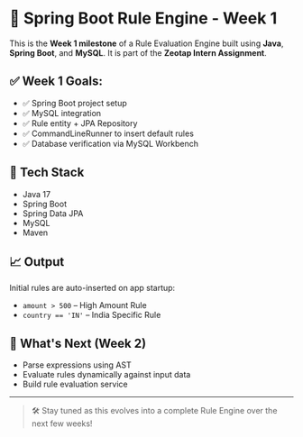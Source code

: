 # 🧠 Spring Boot Rule Engine - Week 1 

This is the **Week 1 milestone** of a Rule Evaluation Engine built using **Java**, **Spring Boot**, and **MySQL**. It is part of the **Zeotap Intern Assignment**.

## ✅ Week 1 Goals:
- ✅ Spring Boot project setup
- ✅ MySQL integration
- ✅ Rule entity + JPA Repository
- ✅ CommandLineRunner to insert default rules
- ✅ Database verification via MySQL Workbench

## 📂 Tech Stack
- Java 17
- Spring Boot
- Spring Data JPA
- MySQL
- Maven

## 📈 Output
Initial rules are auto-inserted on app startup:
- `amount > 500` – High Amount Rule
- `country == 'IN'` – India Specific Rule

## 🚀 What's Next (Week 2)
- Parse expressions using AST
- Evaluate rules dynamically against input data
- Build rule evaluation service

---

> 🛠 Stay tuned as this evolves into a complete Rule Engine over the next few weeks!

